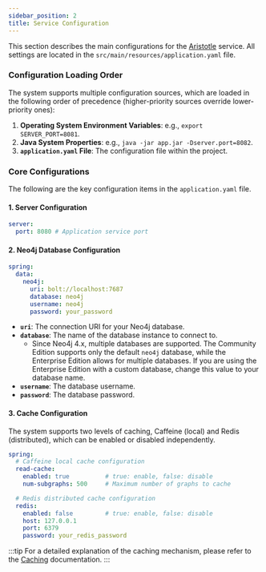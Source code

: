 ```yaml
---
sidebar_position: 2
title: Service Configuration
---
```


[//]: # (Copyright 2024 Paion Data)

[//]: # (Licensed under the Apache License, Version 2.0 &#40;the "License"&#41;;)
[//]: # (you may not use this file except in compliance with the License.)
[//]: # (You may obtain a copy of the License at)

[//]: # (    http://www.apache.org/licenses/LICENSE-2.0)

[//]: # (Unless required by applicable law or agreed to in writing, software)
[//]: # (distributed under the License is distributed on an "AS IS" BASIS,)
[//]: # (WITHOUT WARRANTIES OR CONDITIONS OF ANY KIND, either express or implied.)
[//]: # (See the License for the specific language governing permissions and)
[//]: # (limitations under the License.)

This section describes the main configurations for the [Aristotle] service. All settings are located in the `src/main/resources/application.yaml` file.

### Configuration Loading Order

The system supports multiple configuration sources, which are loaded in the following order of precedence (higher-priority sources override lower-priority ones):

1.  **Operating System Environment Variables**: e.g., `export SERVER_PORT=8081`.
2.  **Java System Properties**: e.g., `java -jar app.jar -Dserver.port=8082`.
3.  **`application.yaml` File**: The configuration file within the project.

### Core Configurations

The following are the key configuration items in the `application.yaml` file.

#### 1. Server Configuration

```yaml
server:
  port: 8080 # Application service port
```

#### 2. Neo4j Database Configuration

```yaml
spring:
  data:
    neo4j:
      uri: bolt://localhost:7687
      database: neo4j
      username: neo4j
      password: your_password
```

-   **`uri`**: The connection URI for your Neo4j database.
-   **`database`**: The name of the database instance to connect to.
    -   Since Neo4j 4.x, multiple databases are supported. The Community Edition supports only the default `neo4j` database, while the Enterprise Edition allows for multiple databases. If you are using the Enterprise Edition with a custom database, change this value to your database name.
-   **`username`**: The database username.
-   **`password`**: The database password.

#### 3. Cache Configuration

The system supports two levels of caching, Caffeine (local) and Redis (distributed), which can be enabled or disabled independently.

```yaml
spring:
  # Caffeine local cache configuration
  read-cache:
    enabled: true          # true: enable, false: disable
    num-subgraphs: 500     # Maximum number of graphs to cache

  # Redis distributed cache configuration
  redis:
    enabled: false         # true: enable, false: disable
    host: 127.0.0.1
    port: 6379
    password: your_redis_password
```

:::tip
For a detailed explanation of the caching mechanism, please refer to the [Caching](./caching.md) documentation.
:::

[Aristotle]: https://github.com/paion-data/aristotle/
